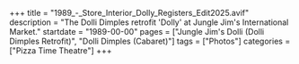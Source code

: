 +++
title = "1989_-_Store_Interior_Dolly_Registers_Edit2025.avif"
description = "The Dolli Dimples retrofit 'Dolly' at Jungle Jim's International Market."
startdate = "1989-00-00"
pages = ["Jungle Jim's Dolli (Dolli Dimples Retrofit)", "Dolli Dimples (Cabaret)"]
tags = ["Photos"]
categories = ["Pizza Time Theatre"]
+++
